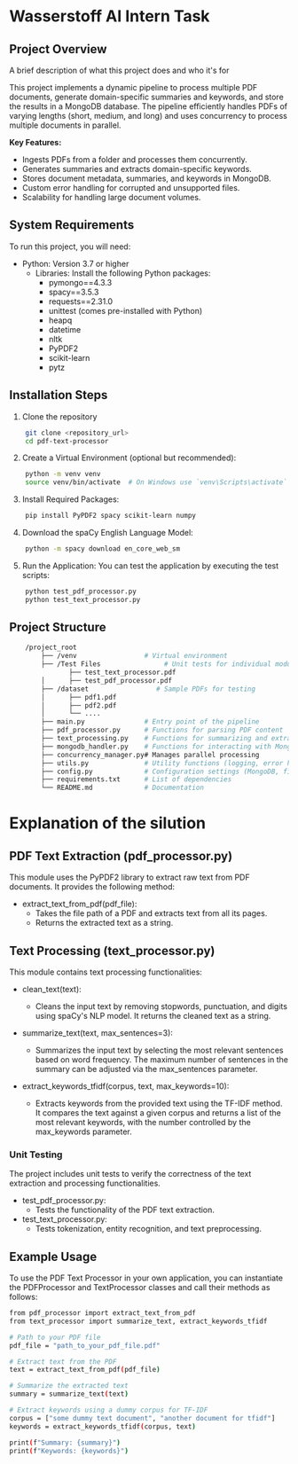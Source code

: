 
# Wasserstoff AI Intern Task


## Project Overview
A brief description of what this project does and who it's for

This project implements a dynamic pipeline to process multiple PDF documents, generate domain-specific summaries and keywords, and store the results in a MongoDB database. The pipeline efficiently handles PDFs of varying lengths (short, medium, and long) and uses concurrency to process multiple documents in parallel.

**Key Features:**
- Ingests PDFs from a folder and processes them concurrently.
- Generates summaries and extracts domain-specific keywords.
- Stores document metadata, summaries, and keywords in MongoDB.
- Custom error handling for corrupted and unsupported files.
- Scalability for handling large document volumes.


## System Requirements
To run this project, you will need:

- Python: Version 3.7 or higher
  - Libraries: Install the following Python packages:
    - pymongo==4.3.3
    - spacy==3.5.3
    - requests==2.31.0
    - unittest (comes pre-installed with Python)
    - heapq
    - datetime
    - nltk
    - PyPDF2
    - scikit-learn
    - pytz


## Installation Steps

1. Clone the repository
```bash
    git clone <repository_url>
    cd pdf-text-processor
```

2. Create a Virtual Environment (optional but recommended):
```bash
    python -m venv venv
    source venv/bin/activate  # On Windows use `venv\Scripts\activate`
```

3. Install Required Packages:
```bash
    pip install PyPDF2 spacy scikit-learn numpy
```

4. Download the spaCy English Language Model:
```bash
    python -m spacy download en_core_web_sm
```
5. Run the Application: You can test the application by executing the test scripts:
```bash
    python test_pdf_processor.py
    python test_text_processor.py
```
## Project Structure

```bash
    /project_root
        ├── /venv                 # Virtual environment
        ├── /Test Files                # Unit tests for individual modules
               ├── test_text_processor.pdf
        │      ├── test_pdf_processor.pdf
        ├── /dataset                 # Sample PDFs for testing
        │      ├── pdf1.pdf
        │      ├── pdf2.pdf
        │      └── ....
        ├── main.py               # Entry point of the pipeline
        ├── pdf_processor.py      # Functions for parsing PDF content
        ├── text_processing.py    # Functions for summarizing and extracting keywords
        ├── mongodb_handler.py    # Functions for interacting with MongoDB
        ├── concurrency_manager.py# Manages parallel processing
        ├── utils.py              # Utility functions (logging, error handling)
        ├── config.py             # Configuration settings (MongoDB, file paths, etc.)
        ├── requirements.txt      # List of dependencies
        └── README.md             # Documentation

```

# Explanation of the silution

## PDF Text Extraction (pdf_processor.py)
This module uses the PyPDF2 library to extract raw text from PDF documents. It provides the following method:

- extract_text_from_pdf(pdf_file):
  - Takes the file path of a PDF and extracts text from all its pages.
  - Returns the extracted text as a string.

## Text Processing (text_processor.py)
This module contains text processing functionalities:

- clean_text(text):

  - Cleans the input text by removing stopwords, punctuation, and digits using spaCy's NLP model. It returns the cleaned text as a string.
- summarize_text(text, max_sentences=3):

  - Summarizes the input text by selecting the most relevant sentences based on word frequency. The maximum number of sentences in the summary can be adjusted via the max_sentences parameter.
- extract_keywords_tfidf(corpus, text, max_keywords=10):

  - Extracts keywords from the provided text using the TF-IDF method. It compares the text against a given corpus and returns a list of the most relevant keywords, with the number controlled by the max_keywords parameter.

### Unit Testing
The project includes unit tests to verify the correctness of the text extraction and processing functionalities.

- test_pdf_processor.py:
  - Tests the functionality of the PDF text extraction.
- test_text_processor.py:
  - Tests tokenization, entity recognition, and text preprocessing.


## Example Usage
To use the PDF Text Processor in your own application, you can instantiate the PDFProcessor and TextProcessor classes and call their methods as follows:

``` bash
from pdf_processor import extract_text_from_pdf
from text_processor import summarize_text, extract_keywords_tfidf

# Path to your PDF file
pdf_file = "path_to_your_pdf_file.pdf"

# Extract text from the PDF
text = extract_text_from_pdf(pdf_file)

# Summarize the extracted text
summary = summarize_text(text)

# Extract keywords using a dummy corpus for TF-IDF
corpus = ["some dummy text document", "another document for tfidf"]
keywords = extract_keywords_tfidf(corpus, text)

print(f"Summary: {summary}")
print(f"Keywords: {keywords}")

```
